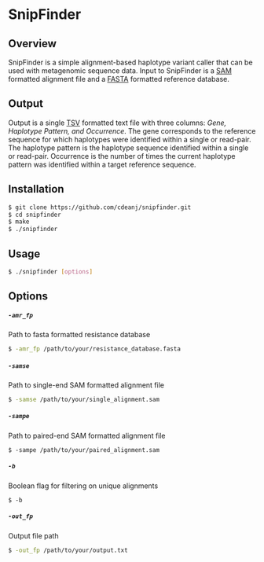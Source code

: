 # SnipFinder

## Overview
SnipFinder is a simple alignment-based haplotype variant caller that can be used with metagenomic sequence data. Input to SnipFinder is a [SAM](http://samtools.github.io/hts-specs/SAMv1.pdf) formatted alignment file and a [FASTA](https://en.wikipedia.org/wiki/FASTA_format) formatted reference database. 

## Output
Output is a single [TSV](https://en.wikipedia.org/wiki/Tab-separated_values) formatted text file with three columns: *Gene, Haplotype Pattern, and Occurrence*. The gene corresponds to the reference sequence for which haplotypes were identified within a single or read-pair. The haplotype pattern is the haplotype sequence identified within a single or read-pair. Occurrence is the number of times the current haplotype pattern was identified within a target reference sequence.

## Installation
```bash
$ git clone https://github.com/cdeanj/snipfinder.git
$ cd snipfinder
$ make
$ ./snipfinder
```

## Usage
```bash
$ ./snipfinder [options]
```

## Options

##### `-amr_fp`
Path to fasta formatted resistance database
```bash
$ -amr_fp /path/to/your/resistance_database.fasta
```

##### `-samse`
Path to single-end SAM formatted alignment file
```bash
$ -samse /path/to/your/single_alignment.sam
```

##### `-sampe`
Path to paired-end SAM formatted alignment file
```
$ -sampe /path/to/your/paired_alignment.sam
```

##### `-b`
Boolean flag for filtering on unique alignments
```
$ -b
```

##### `-out_fp`
Output file path
```bash
$ -out_fp /path/to/your/output.txt
```
